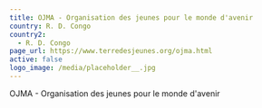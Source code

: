 ```yaml
---
title: OJMA - Organisation des jeunes pour le monde d'avenir
country: R. D. Congo
country2:
  - R. D. Congo
page_url: https://www.terredesjeunes.org/ojma.html
active: false
logo_image: /media/placeholder__.jpg
---
```

OJMA - Organisation des jeunes pour le monde d'avenir
